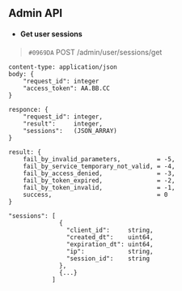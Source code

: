## Admin API
* #### Get user sessions

> `#0969DA` POST /admin/user/sessions/get

	content-type: application/json
	body: {
		"request_id": integer
		"access_token": AA.BB.CC
	}

	responce: {
		"request_id": integer,
		"result":     integer,
		"sessions":   (JSON_ARRAY)
	}

	result: {
		fail_by_invalid_parameters,          = -5,
		fail_by_service_temporary_not_valid, = -4,
		fail_by_access_denied,               = -3,
		fail_by_token_expired,               = -2,
		fail_by_token_invalid,               = -1,
		success,                             = 0
	}

	"sessions": [
                  {
                    "client_id":     string,
                    "created_dt":    uint64,
                    "expiration_dt": uint64,
                    "ip":            string,
                    "session_id":    string
                  },
                  {...}
                ]
